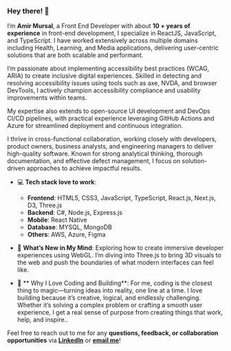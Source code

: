 ### Hey there! 👋

I’m **Amir Mursal**, a Front End Developer with about **10 + years of experience** in front-end development, I specialize in ReactJS, JavaScript, and TypeScript. I have worked extensively across multiple domains including Health, Learning, and Media applications, delivering user-centric solutions that are both scalable and performant.

I’m passionate about implementing accessibility best practices (WCAG, ARIA) to create inclusive digital experiences. Skilled in detecting and resolving accessibility issues using tools such as axe, NVDA, and browser DevTools, I actively champion accessibility compliance and usability improvements within teams.

My expertise also extends to open-source UI development and DevOps CI/CD pipelines, with practical experience leveraging GitHub Actions and Azure for streamlined deployment and continuous integration.

I thrive in cross-functional collaboration, working closely with developers, product owners, business analysts, and engineering managers to deliver high-quality software. Known for strong analytical thinking, thorough documentation, and effective defect management, I focus on solution-driven approaches to achieve impactful results.

- 💻 **Tech stack love to work**:
  - **Frontend**: HTML5, CSS3, JavaScript, TypeScript, React.js, Next.js, D3, Three.js
  - **Backend**: C#, Node.js, Express.js
  - **Mobile**: React Native
  - **Database**: MYSQL, MongoDB
  - **Others**: AWS, Azure, Figma

- 🧠 **What’s New in My Mind**: Exploring how to create immersive developer experiences using WebGL. I’m diving into Three.js to bring 3D visuals to the web and push the boundaries of what modern interfaces can feel like.

- 🎯 ** Why I Love Coding and Building**: For me, coding is the closest thing to magic—turning ideas into reality, one line at a time. I love building because it’s creative, logical, and endlessly challenging. Whether it’s solving a complex problem or crafting a smooth user experience, I get a real sense of purpose from creating things that work, help, and inspire..

Feel free to reach out to me for any **questions, feedback, or collaboration opportunities** via **[LinkedIn](https://www.linkedin.com/in/ameer-m-320b1568/)** or **[email me](mailto:amirmursal@gmail.com)**!
